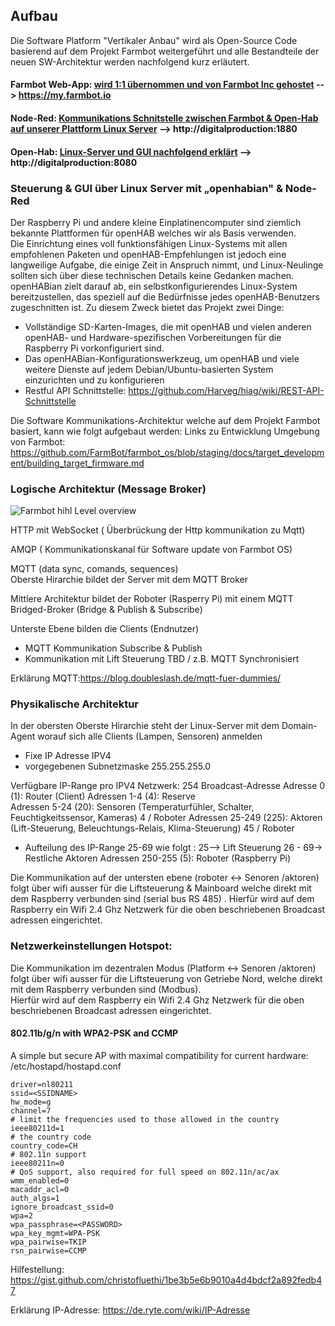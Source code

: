 ## Aufbau
Die Software Platform "Vertikaler Anbau" wird als Open-Source Code basierend auf dem Projekt Farmbot weitergeführt und alle Bestandteile der neuen SW-Architektur werden nachfolgend kurz erläutert.

#### Farmbot Web-App: [wird 1:1 übernommen und von Farmbot Inc gehostet](https://developer.farm.bot/docs/web-app) --> https://my.farmbot.io
#### Node-Red: [Kommunikations Schnitstelle zwischen Farmbot & Open-Hab auf unserer Plattform Linux Server](https://github.com/Harveg-DEVops/Wiki/blob/master/Werkzeuge.md#node-red) --> http://digitalproduction:1880
#### Open-Hab: [Linux-Server und GUI nachfolgend erklärt](https://github.com/openhab/openhabian) --> http://digitalproduction:8080



### Steuerung & GUI über Linux Server mit „openhabian" & Node-Red

Der Raspberry Pi und andere kleine Einplatinencomputer sind ziemlich bekannte Plattformen für openHAB welches wir als Basis verwenden.  
Die Einrichtung eines voll funktionsfähigen Linux-Systems mit allen empfohlenen Paketen und openHAB-Empfehlungen ist jedoch eine langweilige Aufgabe, die einige Zeit in Anspruch nimmt, und Linux-Neulinge sollten sich über diese technischen Details keine Gedanken machen.   
openHABian zielt darauf ab, ein selbstkonfigurierendes Linux-System bereitzustellen, das speziell auf die Bedürfnisse jedes openHAB-Benutzers zugeschnitten ist. Zu diesem Zweck bietet das Projekt zwei Dinge:
* Vollständige SD-Karten-Images, die mit openHAB und vielen anderen openHAB- und Hardware-spezifischen Vorbereitungen für die Raspberry Pi vorkonfiguriert sind.
* Das openHABian-Konfigurationswerkzeug, um openHAB und viele weitere Dienste auf jedem Debian/Ubuntu-basierten System einzurichten und zu konfigurieren
* Restful API Schnittstelle: https://github.com/Harveg/hiag/wiki/REST-API-Schnittstelle

Die Software Kommunikations-Architektur welche auf dem Projekt Farmbot basiert, kann wie folgt aufgebaut werden:
Links zu Entwicklung Umgebung von Farmbot: 
https://github.com/FarmBot/farmbot_os/blob/staging/docs/target_development/building_target_firmware.md

### Logische Architektur (Message Broker)  
![Farmbot hihl Level overview](https://software.farm.bot/v7/FarmBot-Software/_images/flow_chart.png)  

              
HTTP mit WebSocket ( Überbrückung der Http kommunikation zu Mqtt)  
              
AMQP ( Kommunikationskanal für Software update von Farmbot OS)  
          
MQTT (data sync, comands, sequences)  
Oberste Hirarchie bildet der Server mit dem MQTT Broker  

Mittlere Architektur bildet der Roboter (Rasperry Pi) mit einem MQTT Bridged-Broker (Bridge & Publish & Subscribe)

Unterste Ebene bilden die Clients (Endnutzer) 
* MQTT Kommunikation Subscribe & Publish
* Kommunikation mit Lift Steuerung TBD / z.B. MQTT Synchronisiert

Erklärung MQTT:https://blog.doubleslash.de/mqtt-fuer-dummies/

### Physikalische Architektur

In der obersten Oberste Hirarchie steht der Linux-Server mit dem Domain-Agent worauf sich alle Clients (Lampen, Sensoren) anmelden  
* Fixe IP Adresse IPV4  
* vorgegebenen Subnetzmaske 255.255.255.0 

Verfügbare IP-Range pro IPV4 Netzwerk: 254
Broadcast-Adresse
Adresse 0 (1):                    Router         (Client)
Adressen 1-4 (4):               Reserve  
Adressen 5-24 (20):             Sensoren     (Temperaturfühler, Schalter, Feuchtigkeitssensor, Kameras) 4 / Roboter
Adressen 25-249 (225):         Aktoren         (Lift-Steuerung, Beleuchtungs-Relais, Klima-Steuerung) 45 / Roboter
* Aufteilung des IP-Range 25-69 wie folgt : 25--> Lift Steuerung 26 - 69-> Restliche Aktoren
Adressen 250-255 (5):         Roboter          (Raspberry Pi) 

Die Kommunikation auf der untersten ebene (roboter <-> Senoren /aktoren) folgt über wifi ausser für die Liftsteuerung & Mainboard welche direkt mit dem Raspberry verbunden sind (serial bus RS 485) . 
Hierfür wird auf dem Raspberry ein Wifi 2.4 Ghz Netzwerk für die oben beschriebenen Broadcast adressen eingerichtet.  

### Netzwerkeinstellungen Hotspot: 
Die Kommunikation im dezentralen Modus (Platform <-> Senoren /aktoren) folgt über wifi ausser für die Liftsteuerung von Getriebe Nord, welche direkt mit dem Raspberry verbunden sind (Modbus).  
Hierfür wird auf dem Raspberry ein Wifi 2.4 Ghz Netzwerk für die oben beschriebenen Broadcast adressen eingerichtet.

#### 802.11b/g/n with WPA2-PSK and CCMP
A simple but secure AP with maximal compatibility for current hardware: /etc/hostapd/hostapd.conf  
```interface=wlan0  
driver=nl80211  
ssid=<SSIDNAME>  
hw_mode=g  
channel=7  
# limit the frequencies used to those allowed in the country  
ieee80211d=1  
# the country code  
country_code=CH  
# 802.11n support  
ieee80211n=0
# QoS support, also required for full speed on 802.11n/ac/ax  
wmm_enabled=0  
macaddr_acl=0  
auth_algs=1  
ignore_broadcast_ssid=0  
wpa=2  
wpa_passphrase=<PASSWORD>  
wpa_key_mgmt=WPA-PSK  
wpa_pairwise=TKIP  
rsn_pairwise=CCMP
```  

Hilfestellung: https://gist.github.com/christofluethi/1be3b5e6b9010a4d4bdcf2a892fedb47

Erklärung IP-Adresse: https://de.ryte.com/wiki/IP-Adresse
